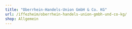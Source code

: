 ```yaml
---
title: "Oberrhein-Handels-Union GmbH & Co. KG"
url: /iffezheim/oberrhein-handels-union-gmbh-und-co-kg/
shop: Allgemein
---
```

